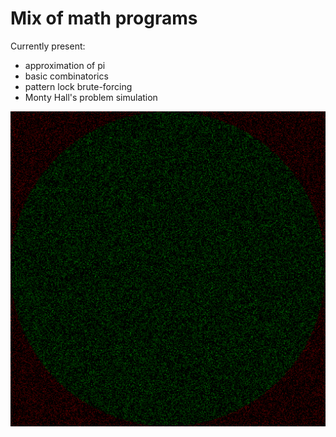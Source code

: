 # Mix of math programs

Currently present:
- approximation of pi
- basic combinatorics
- pattern lock brute-forcing
- Monty Hall's problem simulation

![Pi visualisation](https://github.com/ejdam87/math-misc/blob/master/pics/pi.png)